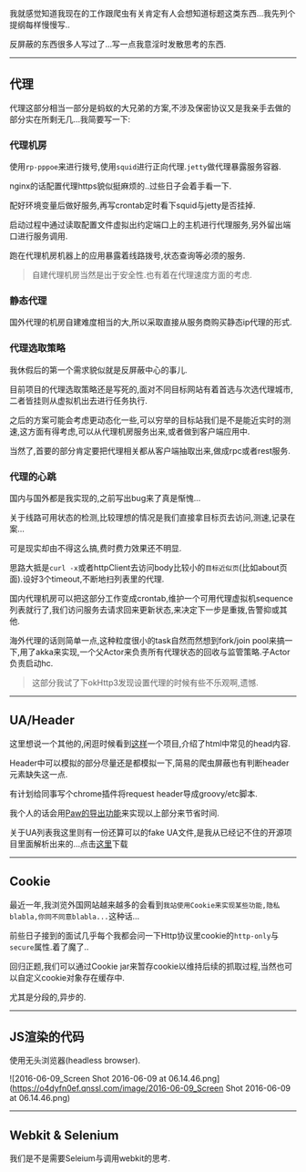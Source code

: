 我就感觉知道我现在的工作跟爬虫有关肯定有人会想知道标题这类东西...我先列个提纲每样慢慢写.. 

反屏蔽的东西很多人写过了...写一点我意淫时发散思考的东西.  

- - - - -- 

## 代理 

代理这部分相当一部分是蚂蚁的大兄弟的方案,不涉及保密协议又是我亲手去做的部分实在所剩无几...我简要写一下: 

### 代理机房 

使用`rp-pppoe`来进行拨号,使用`squid`进行正向代理.`jetty`做代理暴露服务容器.    

nginx的话配置代理https貌似挺麻烦的..过些日子会着手看一下. 

配好环境变量后做好服务,再写crontab定时看下squid与jetty是否挂掉. 

启动过程中通过读取配置文件虚拟出约定端口上的主机进行代理服务,另外留出端口进行服务调用. 

跑在代理机房机器上的应用暴露着线路拨号,状态查询等必须的服务.  

> 自建代理机房当然是出于安全性.也有着在代理速度方面的考虑.  

### 静态代理 

国外代理的机房自建难度相当的大,所以采取直接从服务商购买静态ip代理的形式. 

### 代理选取策略 

我休假后的第一个需求貌似就是反屏蔽中心的事儿. 

目前项目的代理选取策略还是写死的,面对不同目标网站有着首选与次选代理城市,二者皆挂则从虚拟机出去进行任务执行. 

之后的方案可能会考虑更动态化一些,可以穷举的目标站我们是不是能近实时的测速,这方面有得考虑,可以从代理机房服务出来,或者做到客户端应用中. 

当然了,首要的部分肯定要把代理相关都从客户端抽取出来,做成rpc或者rest服务.  

### 代理的心跳 

国内与国外都是我实现的,之前写出bug来了真是惭愧... 

关于线路可用状态的检测,比较理想的情况是我们直接拿目标页去访问,测速,记录在案... 

可是现实却由不得这么搞,费时费力效果还不明显. 

思路大抵是`curl -x`或者httpClient去访问body比较小的`目标近似页`(比如about页面).设好3个timeout,不断地扫列表里的代理. 

国内代理机房可以把这部分工作变成crontab,维护一个可用代理虚拟机sequence列表就行了,我们访问服务去请求回来更新状态,来决定下一步是重拨,告警抑或其他.  

海外代理的话则简单一点,这种粒度很小的task自然而然想到fork/join pool来搞一下,用了akka来实现,一个父Actor来负责所有代理状态的回收与监管策略.子Actor负责启动hc. 

> 这部分我试了下okHttp3发现设置代理的时候有些不乐观啊,遗憾. 

- - - - -- 

## UA/Header 

这里想说一个其他的,闲逛时候看到[这样](https://github.com/joshbuchea/HEAD)一个项目,介绍了html中常见的head内容. 

Header中可以模拟的部分尽量还是都模拟一下,简易的爬虫屏蔽也有判断header元素缺失这一点.  

有计划给同事写个chrome插件将request header导成groovy/etc脚本. 

我个人的话会用[Paw的导出功能](http://www.slahser.com/2016/03/20/可视化请求客户端PAW与network-utility-x/)来实现以上部分来节省时间.  

关于UA列表我这里则有一份还算可以的fake UA文件,是我从已经记不住的开源项目里面解析出来的...点击[这里](https://o4dyfn0ef.qnssl.com/useragents)下载 

- - - - -- 

## Cookie 

最近一年,我浏览外国网站越来越多的会看到`我站使用Cookie来实现某些功能,隐私blabla,你同不同意blabla...`这种话... 

前些日子接到的面试几乎每个我都会问一下Http协议里cookie的`http-only`与`secure`属性.着了魔了.. 

回归正题,我们可以通过Cookie jar来暂存cookie以维持后续的抓取过程,当然也可以自定义cookie对象存在缓存中. 

尤其是分段的,异步的. 

- - - - -- 

## JS渲染的代码 

使用无头浏览器(headless browser). 

![2016-06-09_Screen Shot 2016-06-09 at 06.14.46.png](https://o4dyfn0ef.qnssl.com/image/2016-06-09_Screen Shot 2016-06-09 at 06.14.46.png)

- - - - -- 

## Webkit & Selenium 

我们是不是需要Seleium与调用webkit的思考.  


